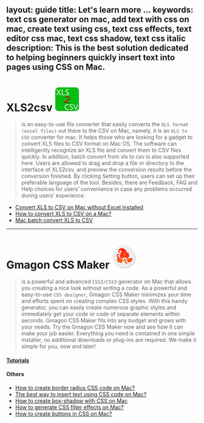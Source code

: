 layout: guide
title: Let's learn more ...
keywords: text css generator on mac, add text with css on mac, create text using css, text css effects, text editor css mac, text css shadow, text css italic
description: This is the best solution dedicated to helping beginners quickly insert text into pages using CSS on Mac. 
---


# XLS2csv ![](../products/store/xls2csv/images/logo/logo_64x64.png)  
> is an easy-to-use file converter that easily converts the `XLS format (excel files)` out there to the CSV on Mac, namely, it is an `XLS to CSV` converter for mac. It helps those who are looking for a gadget to convert XLS files to CSV format on Mac OS. The software can intelligently recognize an XLS file and convert them to CSV files quickly. In addition, batch convert from xls to csv is also supported here. Users are allowed to drag and drop a file or directory to the interface of XLS2csv, and preview the conversion results before the conversion finished. By clicking Setting button, users can set up their preferable language of the tool. Besides, there are Feedback, FAQ and Help choices for users’ convenience in case any problems occurred during users’ experience.

- [Convert XLS to CSV on Mac without Excel installed ](./convert-xls-on-mac-without-excel.html)
- [How to convert XLS to CSV on a Mac? ](./convert-xls-to-csv-on-mac.html)
- [Mac batch convert XLS to CSV](./mac-batch-convert-xls-to-csv.html)

---

# Gmagon CSS Maker ![](../products/store/gmagon_css_maker/images/logo/logo_64x64.png)
> is a powerful and advanced `CSS2/CSS3` generator on Mac that allows you creating a nice look without writing a code. As a powerful and easy-to-use `CSS designer`, Gmagon CSS Maker minimizes your time and efforts spent on creating complex CSS styles. With this handy generator, you can easily create numerous graphic styles and immediately get your code or code of separate elements within seconds. Gmagon CSS Maker fits into any budget and grows with your needs. Try the Gmagon CSS Maker now and see how it can make your job easier. Everything you need is contained in one simple installer, no additional downloads or plug-ins are required. We make it simple for you, now and later!

#### [Tutorials](./gmagoncssmaker/tutorial/)

#### Others
- [How to create border radius CSS code on Mac? ](./create-border-radius-css-mac.html)
- [The best way to insert text using CSS code on Mac? ](./insert-text-with-css-mac.html)
- [How to create box-shadow with CSS on Mac](./create-shadow-using-css-mac.html)
- [How to generate CSS filter effects on Mac?](./generate-css-filter-effects.html)
- [How to create buttons in CSS on Mac?](./create-buttons-in-css.html)


